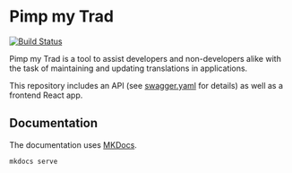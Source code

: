# Pimp my Trad

[![Build Status](https://travis-ci.org/voyages-sncf-technologies/pimp-my-trad.svg?branch=master)](https://travis-ci.org/voyages-sncf-technologies/pimp-my-trad)

Pimp my Trad is a tool to assist developers and non-developers alike with the task of maintaining and updating translations in applications. 

This repository includes an API (see [swagger.yaml](swagger.yaml) for details) as well as a frontend React app.

## Documentation

The documentation uses [MKDocs](https://www.mkdocs.org).

```
mkdocs serve
```